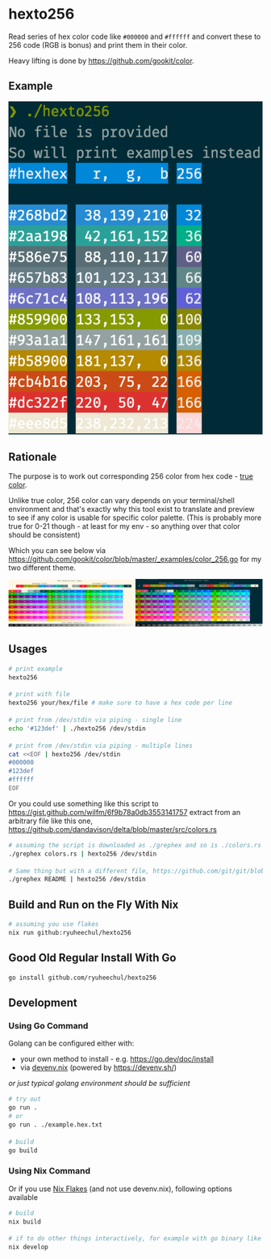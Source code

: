 # hexto256
Read series of hex color code like `#000000` and `#ffffff` and convert these to 256 code (RGB is bonus) and print them in their color.

Heavy lifting is done by https://github.com/gookit/color.

## Example
![./assets/screenshots/example.png](./assets/screenshots/example.png)

## Rationale
The purpose is to work out corresponding 256 color from hex code - [true color](https://en.wikipedia.org/wiki/Color_depth#True_color_(24-bit)).

Unlike true color, 256 color can vary depends on your terminal/shell environment and that's exactly why this tool exist to translate and preview to see if any color is usable for specific color palette.
(This is probably more true for 0-21 though - at least for my env - so anything over that color should be consistent)

Which you can see below via https://github.com/gookit/color/blob/master/_examples/color_256.go for my two different theme.

<img src="./assets/screenshots/light-theme.png" width="50%"><img src="./assets/screenshots/dark-theme.png" width="50%">


## Usages
```bash
# print example
hexto256

# print with file
hexto256 your/hex/file # make sure to have a hex code per line

# print from /dev/stdin via piping - single line
echo '#123def' | ./hexto256 /dev/stdin

# print from /dev/stdin via piping - multiple lines
cat <<EOF | hexto256 /dev/stdin
#000000
#123def
#ffffff
EOF
```

Or you could use something like this script to https://gist.github.com/wilfm/6f9b78a0db3553141757 extract from an arbitrary file like this one, https://github.com/dandavison/delta/blob/master/src/colors.rs

```bash
# assuming the script is downloaded as ./grephex and so is ./colors.rs for a target file
./grephex colors.rs | hexto256 /dev/stdin

# Same thing but with a different file, https://github.com/git/git/blob/master/contrib/diff-highlight/README
./grephex README | hexto256 /dev/stdin
```


## Build and Run on the Fly With Nix
```bash
# assuming you use flakes
nix run github:ryuheechul/hexto256
```

## Good Old Regular Install With Go
```bash
go install github.com/ryuheechul/hexto256
```

## Development

### Using Go Command
Golang can be configured either with:
- your own method to install - e.g. https://go.dev/doc/install
- via [devenv.nix](./devenv.nix) (powered by https://devenv.sh/)

_or just typical golang environment should be sufficient_

```bash
# try out
go run .
# or
go run . ./example.hex.txt

# build
go build
```


### Using Nix Command
Or if you use [Nix Flakes](https://nixos.wiki/wiki/Flakes) (and not use devenv.nix), following options available
```bash
# build
nix build

# if to do other things interactively, for example with go binary like from the previous section
nix develop
```
